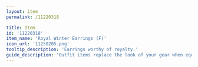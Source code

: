 ```yaml
---
layout: item
permalink: /11220318

title: Item
id: '11220318'
item_name: 'Royal Winter Earrings (F)'
icon_url: '11250205.png'
tooltip_description: 'Earrings worthy of royalty.'
guide_description: 'Outfit items replace the look of your gear when equipped.'
---
```

